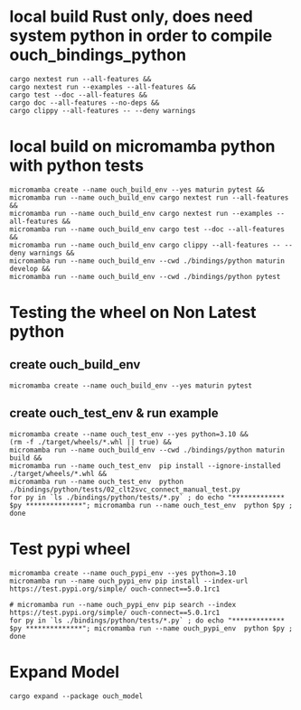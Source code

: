 # local build Rust only, does need system python in order to compile ouch_bindings_python 
```shell
cargo nextest run --all-features &&
cargo nextest run --examples --all-features &&
cargo test --doc --all-features &&
cargo doc --all-features --no-deps &&
cargo clippy --all-features -- --deny warnings
```

# local build on micromamba python with python tests
```shell
micromamba create --name ouch_build_env --yes maturin pytest &&
micromamba run --name ouch_build_env cargo nextest run --all-features &&
micromamba run --name ouch_build_env cargo nextest run --examples --all-features && 
micromamba run --name ouch_build_env cargo test --doc --all-features &&
micromamba run --name ouch_build_env cargo clippy --all-features -- --deny warnings &&
micromamba run --name ouch_build_env --cwd ./bindings/python maturin develop &&
micromamba run --name ouch_build_env --cwd ./bindings/python pytest
```
# Testing the wheel on Non Latest python
## create ouch_build_env
```shell
micromamba create --name ouch_build_env --yes maturin pytest
```
## create ouch_test_env & run example
```shell
micromamba create --name ouch_test_env --yes python=3.10 &&
(rm -f ./target/wheels/*.whl || true) &&
micromamba run --name ouch_build_env --cwd ./bindings/python maturin build &&
micromamba run --name ouch_test_env  pip install --ignore-installed ./target/wheels/*.whl &&
micromamba run --name ouch_test_env  python ./bindings/python/tests/02_clt2svc_connect_manual_test.py
for py in `ls ./bindings/python/tests/*.py` ; do echo "************* $py **************"; micromamba run --name ouch_test_env  python $py ; done
```

# Test pypi wheel
```shell
micromamba create --name ouch_pypi_env --yes python=3.10
micromamba run --name ouch_pypi_env pip install --index-url https://test.pypi.org/simple/ ouch-connect==5.0.1rc1
```

```shell
# micromamba run --name ouch_pypi_env pip search --index https://test.pypi.org/simple/ ouch-connect==5.0.1rc1
for py in `ls ./bindings/python/tests/*.py` ; do echo "************* $py **************"; micromamba run --name ouch_pypi_env  python $py ; done
```

# Expand Model
```shell
cargo expand --package ouch_model
```

